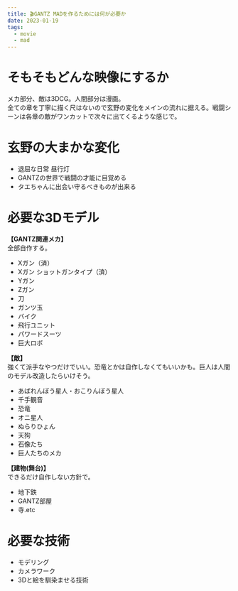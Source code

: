 ```yaml
---
title: 🎬GANTZ MADを作るためには何が必要か
date: 2023-01-19
tags:
  - movie
  - mad
---
```


# そもそもどんな映像にするか
メカ部分、敵は3DCG。人間部分は漫画。  
全ての章を丁寧に描く尺はないので玄野の変化をメインの流れに据える。戦闘シーンは各章の敵がワンカットで次々に出てくるような感じで。  

# 玄野の大まかな変化
- 退屈な日常 昼行灯
- GANTZの世界で戦闘の才能に目覚める
- タエちゃんに出会い守るべきものが出来る

# 必要な3Dモデル
**【GANTZ関連メカ】**  
全部自作する。  
- Xガン（済）
- Xガン ショットガンタイプ（済）
- Yガン
- Zガン
- 刀
- ガンツ玉
- バイク
- 飛行ユニット
- パワードスーツ
- 巨大ロボ

**【敵】**  
強くて派手なやつだけでいい。恐竜とかは自作しなくてもいいかも。巨人は人間のモデル改造したらいけそう。
- あばれんぼう星人・おこりんぼう星人
- 千手観音
- 恐竜
- オニ星人
- ぬらりひょん
- 天狗
- 石像たち
- 巨人たちのメカ

**【建物(舞台)】**  
できるだけ自作しない方針で。  
- 地下鉄
- GANTZ部屋
- 寺.etc

# 必要な技術
- モデリング
- カメラワーク
- 3Dと絵を馴染ませる技術